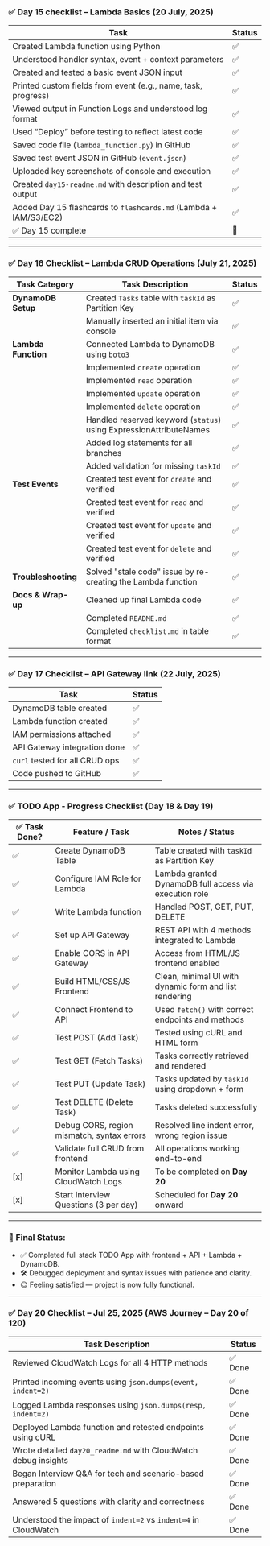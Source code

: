 ### ✅ Day 15 checklist – Lambda Basics (20 July, 2025)

| Task                                                                 | Status |
|----------------------------------------------------------------------|--------|
| Created Lambda function using Python                                 | ✅     |
| Understood handler syntax, event + context parameters                | ✅     |
| Created and tested a basic event JSON input                          | ✅     |
| Printed custom fields from event (e.g., name, task, progress)        | ✅     |
| Viewed output in Function Logs and understood log format             | ✅     |
| Used “Deploy” before testing to reflect latest code                  | ✅     |
| Saved code file (`lambda_function.py`) in GitHub                     | ✅     |
| Saved test event JSON in GitHub (`event.json`)                       | ✅     |
| Uploaded key screenshots of console and execution                    | ✅     |
| Created `day15-readme.md` with description and test output           | ✅     |
| Added Day 15 flashcards to `flashcards.md` (Lambda + IAM/S3/EC2)     | ✅     |
| ✅ Day 15 complete                                                    | 🎯     |

---

### ✅ Day 16 Checklist – Lambda CRUD Operations (July 21, 2025)

| Task Category               | Task Description                                                                | Status |
|----------------------------|----------------------------------------------------------------------------------|--------|
| **DynamoDB Setup**         | Created `Tasks` table with `taskId` as Partition Key                           | ✅     |
|                            | Manually inserted an initial item via console                                   | ✅     |
| **Lambda Function**        | Connected Lambda to DynamoDB using `boto3`                                      | ✅     |
|                            | Implemented `create` operation                                                  | ✅     |
|                            | Implemented `read` operation                                                    | ✅     |
|                            | Implemented `update` operation                                                  | ✅     |
|                            | Implemented `delete` operation                                                  | ✅     |
|                            | Handled reserved keyword (`status`) using ExpressionAttributeNames              | ✅     |
|                            | Added log statements for all branches                                           | ✅     |
|                            | Added validation for missing `taskId`                                           | ✅     |
| **Test Events**            | Created test event for `create` and verified                                    | ✅     |
|                            | Created test event for `read` and verified                                      | ✅     |
|                            | Created test event for `update` and verified                                    | ✅     |
|                            | Created test event for `delete` and verified                                    | ✅     |
| **Troubleshooting**        | Solved "stale code" issue by re-creating the Lambda function                    | ✅     |
| **Docs & Wrap-up**         | Cleaned up final Lambda code                                                    | ✅     |
|                            | Completed `README.md`                                                           | ✅     |
|                            | Completed `checklist.md` in table format                                        | ✅     |

---

### ✅ Day 17 Checklist – API Gateway link (22 July, 2025)

| Task                           | Status |
| ------------------------------ | ------ |
| DynamoDB table created         | ✅      |
| Lambda function created        | ✅      |
| IAM permissions attached       | ✅      |
| API Gateway integration done   | ✅      |
| `curl` tested for all CRUD ops | ✅      |
| Code pushed to GitHub          | ✅      |

---

### ✅ TODO App - Progress Checklist (Day 18 & Day 19)

| ✅ Task Done? | Feature / Task                              | Notes / Status                                               |
|--------------|----------------------------------------------|--------------------------------------------------------------|
| ✅           | Create DynamoDB Table                         | Table created with `taskId` as Partition Key                |
| ✅           | Configure IAM Role for Lambda                 | Lambda granted DynamoDB full access via execution role      |
| ✅           | Write Lambda function                         | Handled POST, GET, PUT, DELETE                              |
| ✅           | Set up API Gateway                            | REST API with 4 methods integrated to Lambda                |
| ✅           | Enable CORS in API Gateway                    | Access from HTML/JS frontend enabled                        |
| ✅           | Build HTML/CSS/JS Frontend                    | Clean, minimal UI with dynamic form and list rendering      |
| ✅           | Connect Frontend to API                       | Used `fetch()` with correct endpoints and methods           |
| ✅           | Test POST (Add Task)                          | Tested using cURL and HTML form                             |
| ✅           | Test GET (Fetch Tasks)                        | Tasks correctly retrieved and rendered                      |
| ✅           | Test PUT (Update Task)                        | Tasks updated by `taskId` using dropdown + form             |
| ✅           | Test DELETE (Delete Task)                     | Tasks deleted successfully                                  |
| ✅           | Debug CORS, region mismatch, syntax errors    | Resolved line indent error, wrong region issue              |
| ✅           | Validate full CRUD from frontend              | All operations working end-to-end                           |
| [x]          | Monitor Lambda using CloudWatch Logs          | To be completed on **Day 20**                               |
| [x]          | Start Interview Questions (3 per day)         | Scheduled for **Day 20** onward                             |

---

### 🚀 Final Status:
- ✅ Completed full stack TODO App with frontend + API + Lambda + DynamoDB.
- 🛠️ Debugged deployment and syntax issues with patience and clarity.
- 😌 Feeling satisfied — project is now fully functional.

---


### ✅ Day 20 Checklist – Jul 25, 2025 (AWS Journey – Day 20 of 120)

| Task Description                                                    | Status   |
|---------------------------------------------------------------------|----------|
| Reviewed CloudWatch Logs for all 4 HTTP methods                     | ✅ Done   |
| Printed incoming events using `json.dumps(event, indent=2)`         | ✅ Done   |
| Logged Lambda responses using `json.dumps(resp, indent=2)`          | ✅ Done   |
| Deployed Lambda function and retested endpoints using cURL         | ✅ Done   |
| Wrote detailed `day20_readme.md` with CloudWatch debug insights     | ✅ Done   |
| Began Interview Q&A for tech and scenario-based preparation         | ✅ Done   |
| Answered 5 questions with clarity and correctness                   | ✅ Done   |
| Understood the impact of `indent=2` vs `indent=4` in CloudWatch     | ✅ Done   |

